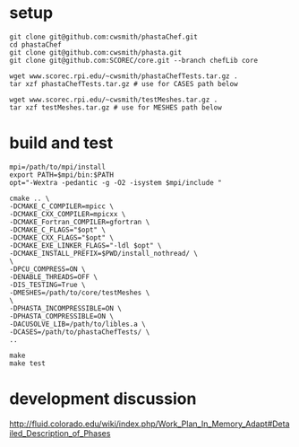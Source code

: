 # setup
    git clone git@github.com:cwsmith/phastaChef.git
    cd phastaChef
    git clone git@github.com:cwsmith/phasta.git
    git clone git@github.com:SCOREC/core.git --branch chefLib core

    wget www.scorec.rpi.edu/~cwsmith/phastaChefTests.tar.gz .
    tar xzf phastaChefTests.tar.gz # use for CASES path below

    wget www.scorec.rpi.edu/~cwsmith/testMeshes.tar.gz .
    tar xzf testMeshes.tar.gz # use for MESHES path below

# build and test

    mpi=/path/to/mpi/install
    export PATH=$mpi/bin:$PATH
    opt="-Wextra -pedantic -g -O2 -isystem $mpi/include "

    cmake .. \
    -DCMAKE_C_COMPILER=mpicc \
    -DCMAKE_CXX_COMPILER=mpicxx \
    -DCMAKE_Fortran_COMPILER=gfortran \
    -DCMAKE_C_FLAGS="$opt" \
    -DCMAKE_CXX_FLAGS="$opt" \
    -DCMAKE_EXE_LINKER_FLAGS="-ldl $opt" \
    -DCMAKE_INSTALL_PREFIX=$PWD/install_nothread/ \
    \
    -DPCU_COMPRESS=ON \
    -DENABLE_THREADS=OFF \
    -DIS_TESTING=True \
    -DMESHES=/path/to/core/testMeshes \
    \
    -DPHASTA_INCOMPRESSIBLE=ON \
    -DPHASTA_COMPRESSIBLE=ON \
    -DACUSOLVE_LIB=/path/to/libles.a \
    -DCASES=/path/to/phastaChefTests/ \
    ..

    make
    make test


# development discussion

http://fluid.colorado.edu/wiki/index.php/Work_Plan_In_Memory_Adapt#Detailed_Description_of_Phases
